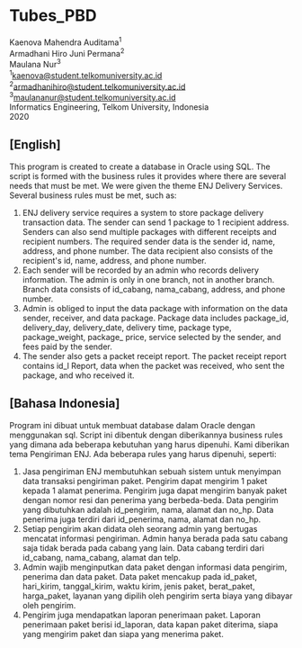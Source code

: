 
# Tubes_PBD
Kaenova Mahendra Auditama<sup>1</sup><br>
Armadhani Hiro Juni Permana<sup>2</sup><br>
Maulana Nur<sup>3</sup><br>
<sup>1</sup>kaenova@student.telkomuniversity.ac.id<br>
<sup>2</sup>armadhanihiro@student.telkomuniversity.ac.id<br>
<sup>3</sup>maulananur@student.telkomuniversity.ac.id<br>
Informatics Engineering, Telkom University, Indonesia<br>
2020

## [English]

This program is created to create a database in Oracle using SQL. The script is formed with the business rules it provides where there are several needs that must be met. We were given the theme ENJ Delivery Services. Several business rules must be met, such as: 

1. ENJ delivery service requires a system to store package delivery transaction data. The sender can send 1 package to 1 recipient address. Senders can also send multiple packages with different receipts and recipient numbers. The required sender data is the sender id, name, address, and phone number. The data recipient also consists of the recipient's id, name, address, and phone number. 
2. Each sender will be recorded by an admin who records delivery information. The admin is only in one branch, not in another branch. Branch data consists of id_cabang, nama_cabang, address, and phone number.
3. Admin is obliged to input the data package with information on the data sender, receiver, and data package. Package data includes package_id, delivery_day, delivery_date, delivery time, package type, package_weight, package_ price, service selected by the sender, and fees paid by the sender.
4. The sender also gets a packet receipt report. The packet receipt report contains id_l Report, data when the packet was received, who sent the package, and who received it. 


## [Bahasa Indonesia]

Program ini dibuat untuk membuat database dalam Oracle dengan menggunakan sql. Script ini dibentuk dengan diberikannya business rules yang dimana ada beberapa kebutuhan yang harus dipenuhi. Kami diberikan tema Pengiriman ENJ. Ada beberapa rules yang harus dipenuhi, seperti:

1.  Jasa pengiriman ENJ membutuhkan sebuah sistem untuk menyimpan data transaksi pengiriman paket. Pengirim dapat mengirim 1 paket kepada 1 alamat penerima. Pengirim juga dapat mengirim banyak paket dengan nomor resi dan penerima yang berbeda-beda. Data pengirim yang dibutuhkan adalah id_pengirim, nama, alamat dan no_hp. Data penerima juga terdiri dari id_penerima, nama, alamat dan no_hp.
2.  Setiap pengirim akan didata oleh seorang admin yang bertugas mencatat informasi pengiriman. Admin hanya berada pada satu cabang saja tidak berada pada cabang yang lain. Data cabang terdiri dari id_cabang, nama_cabang, alamat dan telp.
3.  Admin wajib menginputkan data paket dengan informasi data pengirim, penerima dan data paket. Data paket mencakup pada id_paket, hari_kirim, tanggal_kirim, waktu kirim, jenis paket, berat_paket, harga_paket, layanan yang dipilih oleh pengirim serta biaya yang dibayar oleh pengirim.
4.  Pengirim juga mendapatkan laporan penerimaan paket. Laporan penerimaan paket berisi id_laporan, data kapan paket diterima, siapa yang mengirim paket dan siapa yang menerima paket.
